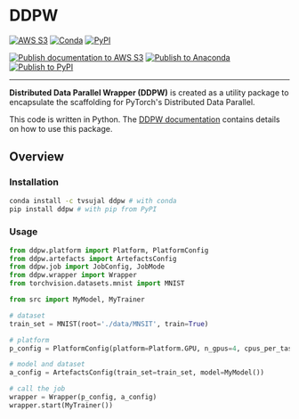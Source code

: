 # DDPW

[![AWS S3](https://img.shields.io/badge/documentation-sphinx-blue?link=https://ddpw.projects.sujal.tv)](https://ddpw.projects.sujal.tv)
[![Conda](https://img.shields.io/conda/v/tvsujal/ddpw)](https://anaconda.org/tvsujal/ddpw)
[![PyPI](https://img.shields.io/pypi/v/ddpw)](https://pypi.org/project/ddpw/)

[![Publish documentation to AWS S3](https://github.com/sujaltv/ddpw/actions/workflows/s3_publish.yaml/badge.svg)](https://github.com/sujaltv/ddpw/actions/workflows/s3_publish.yaml)
[![Publish to Anaconda](https://github.com/sujaltv/ddpw/actions/workflows/conda_publish.yaml/badge.svg)](https://github.com/sujaltv/ddpw/actions/workflows/conda_publish.yaml)
[![Publish to PyPI](https://github.com/sujaltv/ddpw/actions/workflows/pypi_publish.yaml/badge.svg)](https://github.com/sujaltv/ddpw/actions/workflows/pypi_publish.yaml)

---

**Distributed Data Parallel Wrapper (DDPW)** is created as a utility package to
encapsulate the scaffolding for PyTorch's Distributed Data Parallel.

This code is written in Python. The [DDPW
documentation](https://ddpw.projects.sujal.tv) contains details on how to use
this package.

## Overview

### Installation

```bash
conda install -c tvsujal ddpw # with conda
pip install ddpw # with pip from PyPI
```

### Usage

```python
from ddpw.platform import Platform, PlatformConfig
from ddpw.artefacts import ArtefactsConfig
from ddpw.job import JobConfig, JobMode
from ddpw.wrapper import Wrapper
from torchvision.datasets.mnist import MNIST

from src import MyModel, MyTrainer

# dataset
train_set = MNIST(root='./data/MNSIT', train=True)

# platform
p_config = PlatformConfig(platform=Platform.GPU, n_gpus=4, cpus_per_task=2)

# model and dataset
a_config = ArtefactsConfig(train_set=train_set, model=MyModel())

# call the job
wrapper = Wrapper(p_config, a_config)
wrapper.start(MyTrainer())
```

